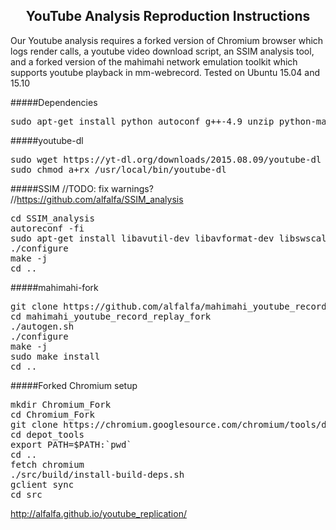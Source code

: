 <h2 align="center">YouTube Analysis Reproduction Instructions</h2>
Our Youtube analysis requires a forked version of Chromium browser which logs render calls, a youtube video download script, an SSIM analysis tool, and a forked version of the mahimahi network emulation toolkit which supports youtube playback in mm-webrecord.
Tested on Ubuntu 15.04 and 15.10

#####Dependencies
<pre>
sudo apt-get install python autoconf g++-4.9 unzip python-matplotlib gcc pkg-config zlib1g-dev debhelper autotools-dev dh-autoreconf iptables protobuf-compiler libprotobuf-dev pkg-config libssl-dev dnsmasq-base ssl-cert libxcb-present-dev libcairo2-dev libpango1.0-dev iproute2 apache2-dev apache2-bin gcc-arm-linux-gnueabihf g++-4.9-multilib-arm-linux-gnueabihf gcc-4.9-multilib-arm-linux-gnueabihf git g++-5-multilib-arm-linux-gnueabihf
</pre>

#####youtube-dl
<pre>
sudo wget https://yt-dl.org/downloads/2015.08.09/youtube-dl -O /usr/local/bin/youtube-dl
sudo chmod a+rx /usr/local/bin/youtube-dl
</pre>

#####SSIM
//TODO: fix warnings?
//https://github.com/alfalfa/SSIM_analysis
<pre>
cd SSIM_analysis
autoreconf -fi
sudo apt-get install libavutil-dev libavformat-dev libswscale-dev libx264-dev
./configure
make -j
cd ..
</pre>

#####mahimahi-fork
<pre>
git clone https://github.com/alfalfa/mahimahi_youtube_record_replay_fork.git
cd mahimahi_youtube_record_replay_fork
./autogen.sh
./configure
make -j
sudo make install
cd ..
</pre>

#####Forked Chromium setup
<pre>
mkdir Chromium_Fork
cd Chromium_Fork
git clone https://chromium.googlesource.com/chromium/tools/depot_tools.git
cd depot_tools
export PATH=$PATH:`pwd`
cd ..
fetch chromium
./src/build/install-build-deps.sh
gclient sync
cd src
</pre>

http://alfalfa.github.io/youtube_replication/
